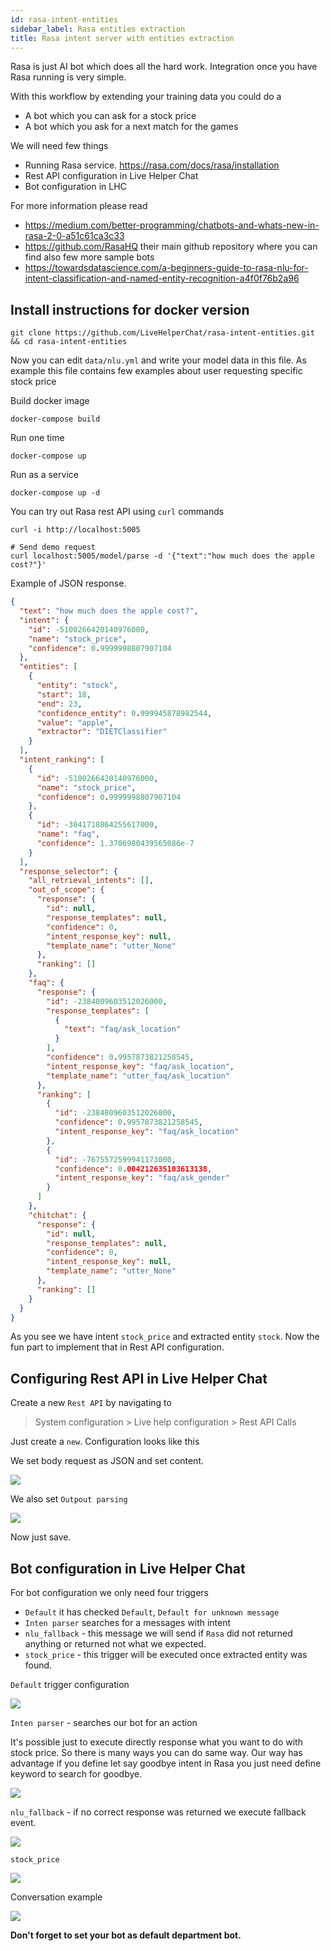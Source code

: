 ```yaml
---
id: rasa-intent-entities
sidebar_label: Rasa entities extraction
title: Rasa intent server with entities extraction
---
```


Rasa is just AI bot which does all the hard work. Integration once you have Rasa running is very simple.

With this workflow by extending your training data you could do a 

* A bot which you can ask for a stock price
* A bot which you ask for a next match for the games

We will need few things

* Running Rasa service. https://rasa.com/docs/rasa/installation
* Rest API configuration in Live Helper Chat
* Bot configuration in LHC

For more information please read

* https://medium.com/better-programming/chatbots-and-whats-new-in-rasa-2-0-a51c61ca3c33
* https://github.com/RasaHQ their main github repository where you can find also few more sample bots
* https://towardsdatascience.com/a-beginners-guide-to-rasa-nlu-for-intent-classification-and-named-entity-recognition-a4f0f76b2a96

## Install instructions for docker version

```shell
git clone https://github.com/LiveHelperChat/rasa-intent-entities.git && cd rasa-intent-entities
```

Now you can edit `data/nlu.yml` and write your model data in this file. As example this file contains few examples about user requesting specific stock price

Build docker image

```shell
docker-compose build
```

Run one time
```shell
docker-compose up
```

Run as a service

```shell
docker-compose up -d
```

You can try out Rasa rest API using `curl` commands

```shell script
curl -i http://localhost:5005

# Send demo request
curl localhost:5005/model/parse -d '{"text":"how much does the apple cost?"}'
```

Example of JSON response.

```json
{
  "text": "how much does the apple cost?",
  "intent": {
    "id": -5100266420140976000,
    "name": "stock_price",
    "confidence": 0.9999998807907104
  },
  "entities": [
    {
      "entity": "stock",
      "start": 18,
      "end": 23,
      "confidence_entity": 0.999945878982544,
      "value": "apple",
      "extractor": "DIETClassifier"
    }
  ],
  "intent_ranking": [
    {
      "id": -5100266420140976000,
      "name": "stock_price",
      "confidence": 0.9999998807907104
    },
    {
      "id": -3041718864255617000,
      "name": "faq",
      "confidence": 1.3706980439565086e-7
    }
  ],
  "response_selector": {
    "all_retrieval_intents": [],
    "out_of_scope": {
      "response": {
        "id": null,
        "response_templates": null,
        "confidence": 0,
        "intent_response_key": null,
        "template_name": "utter_None"
      },
      "ranking": []
    },
    "faq": {
      "response": {
        "id": -2384809603512026000,
        "response_templates": [
          {
            "text": "faq/ask_location"
          }
        ],
        "confidence": 0.9957873821258545,
        "intent_response_key": "faq/ask_location",
        "template_name": "utter_faq/ask_location"
      },
      "ranking": [
        {
          "id": -2384809603512026000,
          "confidence": 0.9957873821258545,
          "intent_response_key": "faq/ask_location"
        },
        {
          "id": -7675572599941173000,
          "confidence": 0.004212635103613138,
          "intent_response_key": "faq/ask_gender"
        }
      ]
    },
    "chitchat": {
      "response": {
        "id": null,
        "response_templates": null,
        "confidence": 0,
        "intent_response_key": null,
        "template_name": "utter_None"
      },
      "ranking": []
    }
  }
}
```

As you see we have intent `stock_price` and extracted entity `stock`. Now the fun part to implement that in Rest API configuration.

## Configuring Rest API in Live Helper Chat

Create a new `Rest API` by navigating to

> System configuration > Live help configuration > Rest API Calls

Just create a `new`. Configuration looks like this

We set body request as JSON and set content.

![](/img/bot/rasa-intent-1.png)

We also set `Outpout parsing`

![](/img/bot/rasa-intent-extraction.png)

Now just save. 

## Bot configuration in Live Helper Chat

For bot configuration we only need four triggers

* `Default` it has checked `Default`, `Default for unknown message`
* `Inten parser` searches for a messages with intent
* `nlu_fallback` - this message we will send if `Rasa` did not returned anything or returned not what we expected.
* `stock_price` - this trigger will be executed once extracted entity was found.

`Default` trigger configuration

![](/img/bot/rasa-intent-extraction-default.png)

`Inten parser` - searches our bot for an action

It's possible just to execute directly response what you want to do with stock price. So there is many ways you can do same way. Our way has advantage if you define let say goodbye intent in Rasa you just need define keyword to search for goodbye.

![](/img/bot/rasa-intent-parser.png)

`nlu_fallback` - if no correct response was returned we execute fallback event.

![](/img/bot/rasa-nlu_fallback-entity.png)

`stock_price`

![](/img/bot/stock-price-entity.png)

Conversation example

![](/img/bot/chat-sample-intent-extraction.png)

**Don't forget to set your bot as default department bot.**